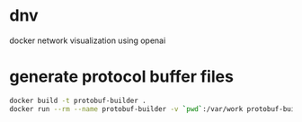 # dnv

docker network visualization using openai

# generate protocol buffer files

```sh
docker build -t protobuf-builder .
docker run --rm --name protobuf-builder -v `pwd`:/var/work protobuf-builder
```
